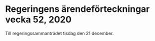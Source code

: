 # Regeringens ärendeförteckningar vecka 52, 2020

Till regeringssammanträdet tisdag den 21 december.
